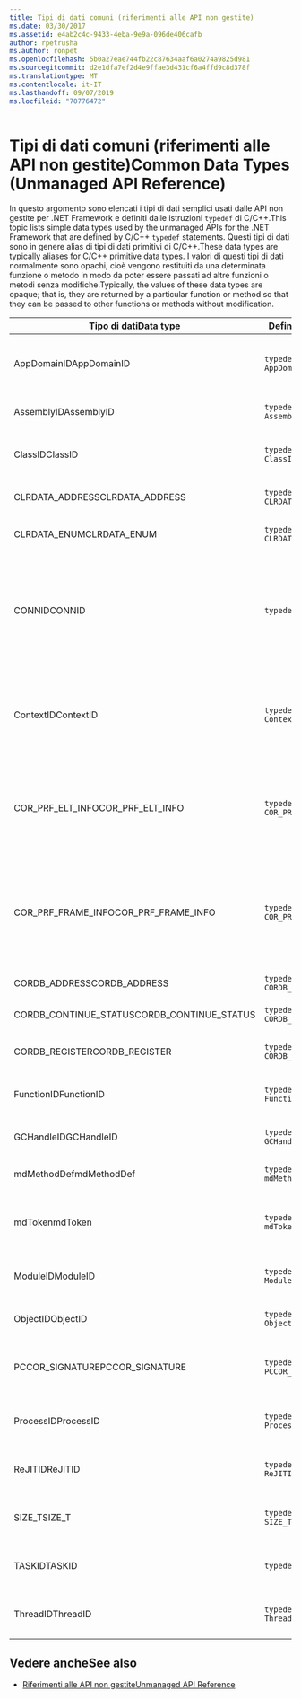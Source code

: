 ```yaml
---
title: Tipi di dati comuni (riferimenti alle API non gestite)
ms.date: 03/30/2017
ms.assetid: e4ab2c4c-9433-4eba-9e9a-096de406cafb
author: rpetrusha
ms.author: ronpet
ms.openlocfilehash: 5b0a27eae744fb22c87634aaf6a0274a9825d981
ms.sourcegitcommit: d2e1dfa7ef2d4e9ffae3d431cf6a4ffd9c8d378f
ms.translationtype: MT
ms.contentlocale: it-IT
ms.lasthandoff: 09/07/2019
ms.locfileid: "70776472"
---
```

# <a name="common-data-types-unmanaged-api-reference"></a><span data-ttu-id="d12cc-102">Tipi di dati comuni (riferimenti alle API non gestite)</span><span class="sxs-lookup"><span data-stu-id="d12cc-102">Common Data Types (Unmanaged API Reference)</span></span>
<span data-ttu-id="d12cc-103">In questo argomento sono elencati i tipi di dati semplici usati dalle API non gestite per .NET Framework e definiti dalle istruzioni `typedef` di C/C++.</span><span class="sxs-lookup"><span data-stu-id="d12cc-103">This topic lists simple data types used by the unmanaged APIs for the .NET Framework that are defined by C/C++ `typedef` statements.</span></span> <span data-ttu-id="d12cc-104">Questi tipi di dati sono in genere alias di tipi di dati primitivi di C/C++.</span><span class="sxs-lookup"><span data-stu-id="d12cc-104">These data types are typically aliases for C/C++ primitive data types.</span></span> <span data-ttu-id="d12cc-105">I valori di questi tipi di dati normalmente sono opachi, cioè vengono restituiti da una determinata funzione o metodo in modo da poter essere passati ad altre funzioni o metodi senza modifiche.</span><span class="sxs-lookup"><span data-stu-id="d12cc-105">Typically, the values of these data types are opaque; that is, they are returned by a particular function or method so that they can be passed to other functions or methods without modification.</span></span>  
  
|<span data-ttu-id="d12cc-106">Tipo di dati</span><span class="sxs-lookup"><span data-stu-id="d12cc-106">Data type</span></span>|<span data-ttu-id="d12cc-107">Definizione</span><span class="sxs-lookup"><span data-stu-id="d12cc-107">Definition</span></span>|<span data-ttu-id="d12cc-108">Definito in</span><span class="sxs-lookup"><span data-stu-id="d12cc-108">Defined in</span></span>|<span data-ttu-id="d12cc-109">Descrizione</span><span class="sxs-lookup"><span data-stu-id="d12cc-109">Description</span></span>|  
|---------------|----------------|----------------|-----------------|  
|<span data-ttu-id="d12cc-110">AppDomainID</span><span class="sxs-lookup"><span data-stu-id="d12cc-110">AppDomainID</span></span>|`typedef UINT_PTR AppDomainID;`|<span data-ttu-id="d12cc-111">corprof.h</span><span class="sxs-lookup"><span data-stu-id="d12cc-111">corprof.h</span></span>|<span data-ttu-id="d12cc-112">Identificatore di un dominio di applicazione.</span><span class="sxs-lookup"><span data-stu-id="d12cc-112">The identifier of an application domain.</span></span>|  
|<span data-ttu-id="d12cc-113">AssemblyID</span><span class="sxs-lookup"><span data-stu-id="d12cc-113">AssemblyID</span></span>|`typedef UINT_PTR AssemblyID;`|<span data-ttu-id="d12cc-114">corprof.h</span><span class="sxs-lookup"><span data-stu-id="d12cc-114">corprof.h</span></span>|<span data-ttu-id="d12cc-115">Identificatore di un assembly.</span><span class="sxs-lookup"><span data-stu-id="d12cc-115">The identifier of an assembly.</span></span>|  
|<span data-ttu-id="d12cc-116">ClassID</span><span class="sxs-lookup"><span data-stu-id="d12cc-116">ClassID</span></span>|`typedef UINT_PTR ClassID;`|<span data-ttu-id="d12cc-117">corprof.h</span><span class="sxs-lookup"><span data-stu-id="d12cc-117">corprof.h</span></span>|<span data-ttu-id="d12cc-118">Identificatore di una classe gestita.</span><span class="sxs-lookup"><span data-stu-id="d12cc-118">The identifier of a managed class.</span></span>|  
|<span data-ttu-id="d12cc-119">CLRDATA_ADDRESS</span><span class="sxs-lookup"><span data-stu-id="d12cc-119">CLRDATA_ADDRESS</span></span>|`typedef ULONG64 CLRDATA_ADDRESS;`|<span data-ttu-id="d12cc-120">Clrdata. h</span><span class="sxs-lookup"><span data-stu-id="d12cc-120">clrdata.h</span></span>|<span data-ttu-id="d12cc-121">Un indirizzo di memoria a 64 bit.</span><span class="sxs-lookup"><span data-stu-id="d12cc-121">A 64-bit memory address.</span></span>|
|<span data-ttu-id="d12cc-122">CLRDATA_ENUM</span><span class="sxs-lookup"><span data-stu-id="d12cc-122">CLRDATA_ENUM</span></span>|`typedef ULONG64 CLRDATA_ADDRESS;`|<span data-ttu-id="d12cc-123">Non disponibile</span><span class="sxs-lookup"><span data-stu-id="d12cc-123">Not Available</span></span>|<span data-ttu-id="d12cc-124">Un indirizzo di memoria a 64 bit.</span><span class="sxs-lookup"><span data-stu-id="d12cc-124">A 64-bit memory address.</span></span>|
|<span data-ttu-id="d12cc-125">CONNID</span><span class="sxs-lookup"><span data-stu-id="d12cc-125">CONNID</span></span>|`typedef DWORD CONNID;`|<span data-ttu-id="d12cc-126">cordebug.h, mscoree.h</span><span class="sxs-lookup"><span data-stu-id="d12cc-126">cordebug.h, mscoree.h</span></span>|<span data-ttu-id="d12cc-127">Identificatore della connessione per un thread connesso a un'istanza di Microsoft SQL Server.</span><span class="sxs-lookup"><span data-stu-id="d12cc-127">The connection identifier for a thread that is connected to an instance of Microsoft SQL Server.</span></span>|  
|<span data-ttu-id="d12cc-128">ContextID</span><span class="sxs-lookup"><span data-stu-id="d12cc-128">ContextID</span></span>|`typedef UINT_PTR ContextID;`|<span data-ttu-id="d12cc-129">corprof.h</span><span class="sxs-lookup"><span data-stu-id="d12cc-129">corprof.h</span></span>|<span data-ttu-id="d12cc-130">Identificatore del contesto associato a un thread gestito specifico.</span><span class="sxs-lookup"><span data-stu-id="d12cc-130">The identifier of the context associated with a particular managed thread.</span></span>|  
|<span data-ttu-id="d12cc-131">COR_PRF_ELT_INFO</span><span class="sxs-lookup"><span data-stu-id="d12cc-131">COR_PRF_ELT_INFO</span></span>|`typedef UINT_PTR COR_PRF_ELT_INFO;`|<span data-ttu-id="d12cc-132">corprof.h</span><span class="sxs-lookup"><span data-stu-id="d12cc-132">corprof.h</span></span>|<span data-ttu-id="d12cc-133">Handle opaco che rappresenta le informazioni su un determinato stack frame.</span><span class="sxs-lookup"><span data-stu-id="d12cc-133">An opaque handle that represents information about a particular stack frame.</span></span>|  
|<span data-ttu-id="d12cc-134">COR_PRF_FRAME_INFO</span><span class="sxs-lookup"><span data-stu-id="d12cc-134">COR_PRF_FRAME_INFO</span></span>|`typedef UINT_PTR COR_PRF_FRAME_INFO;`|<span data-ttu-id="d12cc-135">corprof.h</span><span class="sxs-lookup"><span data-stu-id="d12cc-135">corprof.h</span></span>|<span data-ttu-id="d12cc-136">Handle opaco che punta a uno stack frame.</span><span class="sxs-lookup"><span data-stu-id="d12cc-136">An opaque handle that points to a stack frame.</span></span> <span data-ttu-id="d12cc-137">È valido solo durante il callback a cui viene passato.</span><span class="sxs-lookup"><span data-stu-id="d12cc-137">It is valid only during the callback to which it is passed.</span></span>|  
|<span data-ttu-id="d12cc-138">CORDB_ADDRESS</span><span class="sxs-lookup"><span data-stu-id="d12cc-138">CORDB_ADDRESS</span></span>|`typedef ULONG64 CORDB_ADDRESS;`|<span data-ttu-id="d12cc-139">cordebug.h</span><span class="sxs-lookup"><span data-stu-id="d12cc-139">cordebug.h</span></span>|<span data-ttu-id="d12cc-140">Indirizzo in memoria.</span><span class="sxs-lookup"><span data-stu-id="d12cc-140">An address in memory.</span></span>|  
|<span data-ttu-id="d12cc-141">CORDB_CONTINUE_STATUS</span><span class="sxs-lookup"><span data-stu-id="d12cc-141">CORDB_CONTINUE_STATUS</span></span>|`typedef DWORD CORDB_CONTINUE_STATUS;`|<span data-ttu-id="d12cc-142">cordebug.h</span><span class="sxs-lookup"><span data-stu-id="d12cc-142">cordebug.h</span></span>|<span data-ttu-id="d12cc-143">Stato di continuazione.</span><span class="sxs-lookup"><span data-stu-id="d12cc-143">The continuation status.</span></span>|  
|<span data-ttu-id="d12cc-144">CORDB_REGISTER</span><span class="sxs-lookup"><span data-stu-id="d12cc-144">CORDB_REGISTER</span></span>|`typedef ULONG64 CORDB_REGISTER;`|<span data-ttu-id="d12cc-145">cordebug.h</span><span class="sxs-lookup"><span data-stu-id="d12cc-145">cordebug.h</span></span>|<span data-ttu-id="d12cc-146">Valore di un registro della CPU.</span><span class="sxs-lookup"><span data-stu-id="d12cc-146">The value of a CPU register.</span></span>|
|<span data-ttu-id="d12cc-147">FunctionID</span><span class="sxs-lookup"><span data-stu-id="d12cc-147">FunctionID</span></span>|`typedef UINT_PTR FunctionID;`|<span data-ttu-id="d12cc-148">corprof.h</span><span class="sxs-lookup"><span data-stu-id="d12cc-148">corprof.h</span></span>|<span data-ttu-id="d12cc-149">Identificatore di una funzione o di un metodo.</span><span class="sxs-lookup"><span data-stu-id="d12cc-149">The identifier of a function or method.</span></span>|  
|<span data-ttu-id="d12cc-150">GCHandleID</span><span class="sxs-lookup"><span data-stu-id="d12cc-150">GCHandleID</span></span>|`typedef UINT_PTR GCHandleID;`|<span data-ttu-id="d12cc-151">corprof.h</span><span class="sxs-lookup"><span data-stu-id="d12cc-151">corprof.h</span></span>|<span data-ttu-id="d12cc-152">Handle di Garbage Collection.</span><span class="sxs-lookup"><span data-stu-id="d12cc-152">A garbage collection handle.</span></span>|  
|<span data-ttu-id="d12cc-153">mdMethodDef</span><span class="sxs-lookup"><span data-stu-id="d12cc-153">mdMethodDef</span></span>|`typedef mdToken mdMethodDef;`|<span data-ttu-id="d12cc-154">cordebug.h</span><span class="sxs-lookup"><span data-stu-id="d12cc-154">cordebug.h</span></span>|<span data-ttu-id="d12cc-155">Token di definizione del metodo.</span><span class="sxs-lookup"><span data-stu-id="d12cc-155">A method definition token.</span></span>|
|<span data-ttu-id="d12cc-156">mdToken</span><span class="sxs-lookup"><span data-stu-id="d12cc-156">mdToken</span></span>|`typedef UINT32 mdToken;`|<span data-ttu-id="d12cc-157">corprof.h</span><span class="sxs-lookup"><span data-stu-id="d12cc-157">corprof.h</span></span>|<span data-ttu-id="d12cc-158">Un token di metadati, ovvero una riga in una tabella di metadati.</span><span class="sxs-lookup"><span data-stu-id="d12cc-158">A metadata token (a row in a metadata table).</span></span>|  
|<span data-ttu-id="d12cc-159">ModuleID</span><span class="sxs-lookup"><span data-stu-id="d12cc-159">ModuleID</span></span>|`typedef UINT_PTR ModuleID;`|<span data-ttu-id="d12cc-160">corprof.h</span><span class="sxs-lookup"><span data-stu-id="d12cc-160">corprof.h</span></span>|<span data-ttu-id="d12cc-161">Identificatore di un modulo di assembly.</span><span class="sxs-lookup"><span data-stu-id="d12cc-161">The identifier of an assembly module.</span></span>|  
|<span data-ttu-id="d12cc-162">ObjectID</span><span class="sxs-lookup"><span data-stu-id="d12cc-162">ObjectID</span></span>|`typedef UINT_PTR ObjectID;`|<span data-ttu-id="d12cc-163">corprof.h</span><span class="sxs-lookup"><span data-stu-id="d12cc-163">corprof.h</span></span>|<span data-ttu-id="d12cc-164">Identificatore di un oggetto.</span><span class="sxs-lookup"><span data-stu-id="d12cc-164">The identifier of an object.</span></span>|  
|<span data-ttu-id="d12cc-165">PCCOR_SIGNATURE</span><span class="sxs-lookup"><span data-stu-id="d12cc-165">PCCOR_SIGNATURE</span></span>|`typedef SIZE_T PCCOR_SIGNATURE;`|<span data-ttu-id="d12cc-166">cordebug.h</span><span class="sxs-lookup"><span data-stu-id="d12cc-166">cordebug.h</span></span>|<span data-ttu-id="d12cc-167">Puntatore a un membro o a una firma dei metadati.</span><span class="sxs-lookup"><span data-stu-id="d12cc-167">A pointer to a member or metadata signature.</span></span>|
|<span data-ttu-id="d12cc-168">ProcessID</span><span class="sxs-lookup"><span data-stu-id="d12cc-168">ProcessID</span></span>|`typedef UINT_PTR ProcessID;`|<span data-ttu-id="d12cc-169">corprof.h</span><span class="sxs-lookup"><span data-stu-id="d12cc-169">corprof.h</span></span>|<span data-ttu-id="d12cc-170">Identificatore di un processo gestito.</span><span class="sxs-lookup"><span data-stu-id="d12cc-170">The identifier of a managed process.</span></span>|  
|<span data-ttu-id="d12cc-171">ReJITID</span><span class="sxs-lookup"><span data-stu-id="d12cc-171">ReJITID</span></span>|`typedef UINT_PTR ReJITID;`|<span data-ttu-id="d12cc-172">corprof.h</span><span class="sxs-lookup"><span data-stu-id="d12cc-172">corprof.h</span></span>|<span data-ttu-id="d12cc-173">Identificatore di una funzione Just-In-Time.</span><span class="sxs-lookup"><span data-stu-id="d12cc-173">The identifier of a jitted function.</span></span>|  
|<span data-ttu-id="d12cc-174">SIZE_T</span><span class="sxs-lookup"><span data-stu-id="d12cc-174">SIZE_T</span></span>|`typedef ULONG_PTR SIZE_T;`|<span data-ttu-id="d12cc-175">CorSym. h</span><span class="sxs-lookup"><span data-stu-id="d12cc-175">corsym.h</span></span>|<span data-ttu-id="d12cc-176">Puntatore a un indirizzo di memoria a 64 bit.</span><span class="sxs-lookup"><span data-stu-id="d12cc-176">A pointer to a 64-bit memory address.</span></span>|
|<span data-ttu-id="d12cc-177">TASKID</span><span class="sxs-lookup"><span data-stu-id="d12cc-177">TASKID</span></span>|`typedef UINT64 TASKID;`|<span data-ttu-id="d12cc-178">cordebug.h, mscoree.h</span><span class="sxs-lookup"><span data-stu-id="d12cc-178">cordebug.h, mscoree.h</span></span>|<span data-ttu-id="d12cc-179">Identificatore di un'istanza di [ICLRTask](./hosting/iclrtask-interface.md) .</span><span class="sxs-lookup"><span data-stu-id="d12cc-179">The identifier of an [ICLRTask](./hosting/iclrtask-interface.md) instance.</span></span>|  
|<span data-ttu-id="d12cc-180">ThreadID</span><span class="sxs-lookup"><span data-stu-id="d12cc-180">ThreadID</span></span>|`typedef UINT_PTR ThreadID;`|<span data-ttu-id="d12cc-181">corprof.h</span><span class="sxs-lookup"><span data-stu-id="d12cc-181">corprof.h</span></span>|<span data-ttu-id="d12cc-182">Identificatore di un thread gestito.</span><span class="sxs-lookup"><span data-stu-id="d12cc-182">The identifier of a managed thread.</span></span>|  
  
## <a name="see-also"></a><span data-ttu-id="d12cc-183">Vedere anche</span><span class="sxs-lookup"><span data-stu-id="d12cc-183">See also</span></span>

- [<span data-ttu-id="d12cc-184">Riferimenti alle API non gestite</span><span class="sxs-lookup"><span data-stu-id="d12cc-184">Unmanaged API Reference</span></span>](index.md)
